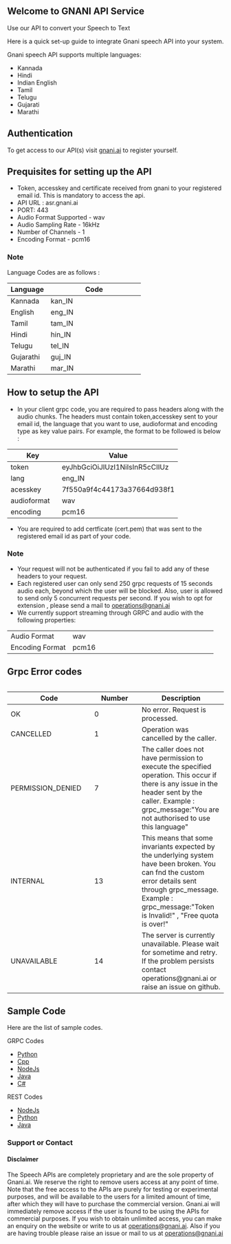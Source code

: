 ## Welcome to GNANI API Service

Use our API to convert your Speech to Text

Here is a quick set-up guide to integrate Gnani speech API into your system.

Gnani speech API supports multiple languages:
- Kannada
- Hindi
- Indian English
- Tamil
- Telugu
- Gujarati
- Marathi

## Authentication 
To get access to our API(s) visit [gnani.ai](https://gnani.ai/apirequest) to register yourself.

## Prequisites for setting up the API
- Token, accesskey and certificate received from gnani to your registered email id. This is mandatory to access the api.
- API URL : asr.gnani.ai
- PORT: 443
- Audio Format Supported - wav
- Audio Sampling Rate - 16kHz
- Number of Channels - 1
- Encoding Format - pcm16 

### Note
Language Codes are as follows :
<table>
<colgroup>
<col width="30%" />
<col width="70%" />
</colgroup>
<thead>
<tr class="header">
<th>Language</th>
<th>Code</th>
</tr>
</thead>
<tbody>
<tr>
<td markdown="span">Kannada</td>
<td markdown="span">kan_IN</td>
</tr>
<tr>
<td markdown="span">English</td>
<td markdown="span">eng_IN</td>
</tr>
 <tr>
<td markdown="span">Tamil</td>
<td markdown="span">tam_IN</td>
</tr>
<tr>
<td markdown="span">Hindi</td>
<td markdown="span">hin_IN</td>
</tr>
<tr>
<td markdown="span">Telugu</td>
<td markdown="span">tel_IN</td>
</tr>
  <tr>
<td markdown="span">Gujarathi</td>
<td markdown="span">guj_IN</td>
</tr>
 <tr>
<td markdown="span">Marathi</td>
<td markdown="span">mar_IN</td>
</tr>
</tbody>
</table>

## How to setup the API
- In your client grpc code, you are required to pass headers along with the audio chunks. The headers must contain token,accesskey sent to your email id, the language that you want to use, audioformat and encoding type as key value pairs. For example, the format to be followed is below : 
<table>
<colgroup>
<col width="30%" />
<col width="70%" />
</colgroup>
<thead>
<tr class="header">
<th>Key</th>
<th>Value</th>
</tr>
</thead>
<tbody>
<tr>
<td markdown="span">token</td>
<td markdown="span">eyJhbGciOiJIUzI1NiIsInR5cCIIUz</td>
</tr>
<tr>
<td markdown="span">lang</td>
<td markdown="span">eng_IN</td>
</tr>
 <tr>
<td markdown="span">acesskey</td>
<td markdown="span">7f550a9f4c44173a37664d938f1</td>
 </tr>
 <tr>
<td markdown="span">audioformat</td>
<td markdown="span">wav</td>
</tr>
  <tr>
<td markdown="span">encoding</td>
<td markdown="span">pcm16</td>
 </tr>
</tbody>
</table>

- You are required to add certficate (cert.pem) that was sent to the registered email id as part of your code.

### Note 
- Your request will not be authenticated if you fail to add any of these headers to your request.
- Each registered user can only send 250 grpc requests of 15 seconds audio each, beyond which the user will be blocked. Also, user is allowed to send only 5 concurrent requests per second. If you wish to opt for extension , please send a mail to operations@gnani.ai
- We currently support streaming through GRPC and audio with the following properties:
<table>
<colgroup>
<col width="30%" />
<col width="70%" />
</colgroup>
 <tbody>
<tr>
<td markdown="span">Audio Format</td>
<td markdown="span">wav</td>
</tr>
<tr>
<td markdown="span">Encoding Format</td>
<td markdown="span">pcm16 </td>
</tr>
</tbody>
</table>

## Grpc Error codes 
<table>
<tbody>
 </tbody>
</table>
<table>
<colgroup>
<col width="30%" />
<col width="20%" />
<col width="30%" />
</colgroup>
 <tbody>
 <thead>
<tr class="header">
<th>Code</th>
<th>Number</th>
<th>Description</th>
</tr>
</thead>
<tr>
<td markdown="span">OK</td>
<td markdown="span">0</td>
<td markdown="span">No error. Request is processed.</td>
</tr>
<tr>
<td markdown="span">CANCELLED</td>
<td markdown="span">1</td>
<td markdown="span">Operation was cancelled by the caller.</td>
</tr>
<tr>
<td markdown="span">PERMISSION_DENIED</td>
<td markdown="span">7</td>
<td markdown="span">The caller does not have permission to execute the specified operation. This occur if there is any issue in the header sent by the caller.
Example : grpc_message:"You are not authorised to use this language"</td>
</tr>
<tr>
<td markdown="span">INTERNAL</td>
<td markdown="span">13</td>
<td markdown="span">This means that some invariants expected by the underlying system have been broken. You can fnd the custom error details sent through grpc_message.
 Example : grpc_message:"Token is Invalid!" , "Free quota is over!"</td>
</tr>
  <tr>
<td markdown="span">UNAVAILABLE</td>
<td markdown="span">14</td>
<td markdown="span">The server is currently unavailable. Please wait for sometime and retry. If the problem persists contact operations@gnani.ai or raise an issue on github.</td>
</tr>
</tbody>
</table>

## Sample Code
Here are the list of sample codes.

GRPC Codes
- [Python](https://github.com/gnani-ai/API-service/tree/master/grpc-codes/Python3-Client)
- [Cpp](https://github.com/gnani-ai/API-service/tree/master/grpc-codes/Cpp-Client)
- [NodeJs](https://github.com/gnani-ai/API-service/tree/master/grpc-codes/Nodejs-Client) 
- [Java](https://github.com/gnani-ai/API-service/tree/master/grpc-codes/Java-Client)
- [C#](https://github.com/gnani-ai/API-service/tree/master/grpc-codes/C#-Client)

REST Codes
- [NodeJs](https://github.com/gnani-ai/API-service/tree/master/rest-codes/Nodejs-Client)
- [Python](https://github.com/gnani-ai/API-service/tree/master/rest-codes/Python-Client)
- [Java](https://github.com/gnani-ai/API-service/tree/master/rest-codes/Java-Client)

### Support or Contact

#### Disclaimer
The Speech APIs are completely proprietary and are the sole property of Gnani.ai. We reserve the right to remove users access at any point of time. Note that the free access to the APIs are purely for testing or experimental purposes, and will be available to the users for a limited amount of time, after which they will have to purchase the commercial version. Gnani.ai will immediately remove access if the user is found to be using the APIs for commercial purposes. If you wish to obtain unlimited access, you can make an enquiry on the website or write to us at operations@gnani.ai. Also if you are having trouble please raise an issue or mail to us at operations@gnani.ai
